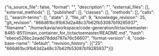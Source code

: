 {"is_source_file": false, "format": "", "description": "", "external_files": [], "external_methods": [], "published": [], "classes": [], "methods": [], "calls": [], "search-terms": [], "state": 2, "file_id": 9, "knowledge_revision": 25, "git_revision": "666d61bc91b63d2a48c37b62fb53087b19285937", "filename": "/home/kavia/workspace/code-generation/tictactoemaster-8485-8511/main_container_for_tictactoemaster/README.md", "hash": "ebece526bc2eadd78ddd787a76c56607", "format-version": 4, "code-base-name": "default", "revision_history": [{"25": "666d61bc91b63d2a48c37b62fb53087b19285937"}]}